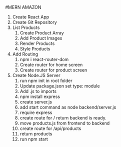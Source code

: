 #MERN AMAZON

1. Create React App
2. Create Git Repository
3. List Products
   1. Create Product Array
   2. Add Product Images
   3. Render Products
   4. Style Products
4. Add Routing
   1. npm i react-router-dom
   2. Create router for home screen
   3. Create router for product screen
5. Create Node.JS Server
   1. run npm init in root folder
   2. Update package.json set type: module
   3. Add .js to imports
   4. npm install express
   5. create server.js
   6. add start command as node backend/server.js
   7. require express
   8. create route for / return backend is ready.
   9. move products.js from frontend to backend
   10. create route for /api/products
   11. return products
   12. run npm start
